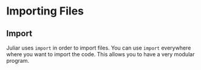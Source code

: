 # Importing Files

## Import

Juliar uses `import` in order to import files.
You can use `import` everywhere where you want to 
import the code. This allows you to have a very modular program.